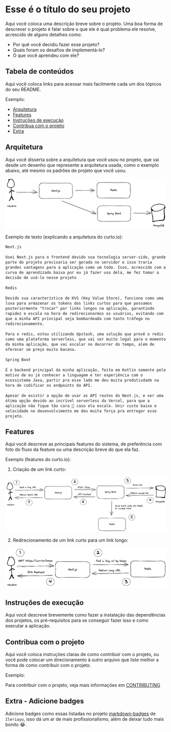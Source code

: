 # Esse é o título do seu projeto

Aqui você coloca uma descrição breve sobre o projeto. Uma boa forma de descrever o projeto é falar sobre o que ele é qual problema ele resolve, acrescido de alguns detalhes como: 

- Por quê você decidiu fazer esse projeto?
- Quais foram os desafios de implementá-lo?
- O que você aprendeu com ele?

## Tabela de conteúdos

Aqui você coloca links para acessar mais facilmente cada um dos tópicos do seu README.

Exemplo:

- [Arquitetura](#arquitetura)
- [Features](#features)
- [Instruções de execução](#instruções-de-execução)
- [Contribua com o projeto](#contribua-com-o-projeto)
- [Extra](#extra---adicione-badges)

## Arquitetura

Aqui você disserta sobre a arquitetura que você usou no projeto, que vai desde um desenho que represente a arquitetura usada, como o exemplo abaixo, até mesmo os padrões de projeto que você usou.

![Curto.io Example Architecture](./images/architecture.png)

Exemplo de texto (explicando a arquitetura do curto.io):

```
Next.js

Usei Next.js para o frontend devido sua tecnologia server-side, grande parte do projeto precisaria ser gerada no servidor e isso traria grandes vantagens para a aplicação como um todo. Isso, acrescido com a curva de aprendizado baixa por eu já fazer uso dela, me fez tomar a decisão de usá-lo nesse projeto

Redis

Devido sua característica de KVS (Key Value Store), funciona como uma luva para armazenar os tokens dos links curtos para que possamos posteriormente "trocar" por links longos na aplicação, garantindo rapidez e escala na hora de redirecionarmos os usuários, evitando com que a minha API principal seja bombardeada com tanto tráfego no redirecionamento.

Para o redis, estou utilizando Upstash, uma solução que provê o redis como uma plataforma serverless, que vai ser muito legal para o momento da minha aplicação, que vai escalar no decorrer do tempo, além de oferecer um preço muito bacana.

Spring Boot

É o backend principal da minha aplicação, feita em Kotlin somente pelo motivo de eu já conhecer a linguagem e ter experiência com o ecossistema Java, partir pra esse lado me deu muita produtivdade na hora de codificar os endpoints da API. 

Apesar de existir a opção de usar as API routes do Next.js, e ser uma ótima opção devido ao incrível serverless da Vercel, para que a aplicação não fique tão cara 🤑 caso ela escale. Unir custo baixo e velocidade no desenvolvimento me deu muita força pra entregar esse projeto.
```

## Features

Aqui você descreve as principais features do sistema, de preferência com foto do fluxo da feature ou uma descrição breve do que ela faz.

Exemplo (features do curto.io):

1. Criação de um link curto:

![Feature 1](./images/feature_1.png)

2. Redirecionamento de um link curto para um link longo:

![Feature 2](./images/feature_2.png)

## Instruções de execução

Aqui você descreve brevemente como fazer a instalação das dependências dos projetos, os pré-requisitos para se conseguir fazer isso e como executar a aplicação.

## Contribua com o projeto

Aqui você coloca instruções claras de como contribuir com o projeto, ou você pode colocar um direcionamento à outro arquivo que liste melhor a forma de como contribuir com o projeto.

Exemplo:

Para contribuir com o projeto, veja mais informações em [CONTRIBUTING](./CONTRIBUTING.md)

## Extra - Adicione badges

Adicione badges como essas listadas no projeto [markdown-badges](https://github.com/Ileriayo/markdown-badges) de `Ileriayo`, isso dá um ar de mais profissionalismo, além de deixar tudo mais bonito 😂.
